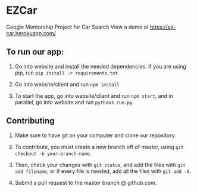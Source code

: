 # EZCar
Google Mentorship Project for Car Search
View a demo at https://ez-car.herokuapp.com/

## To run our app:

1. Go into website and install the needed dependencies. If you are using pip, run `pip install -r requirements.txt`

2. Go into website/client and run `npm install`

3. To start the app, go into website/client and run `npm start`, and in parallel, go into website and run `python3 run.py`.


## Contributing

1. Make sure to have git on your computer and clone our repository. 

2. To contribute, you must create a new branch off of master, using ```git checkout -b your-branch-name```. 

3. Then, check your changes with `git status`, and add the files with `git add filename`, or if every file is needed, add all the files with `git add -A`.

4. Submit a pull request to the master branch @ github.com.

